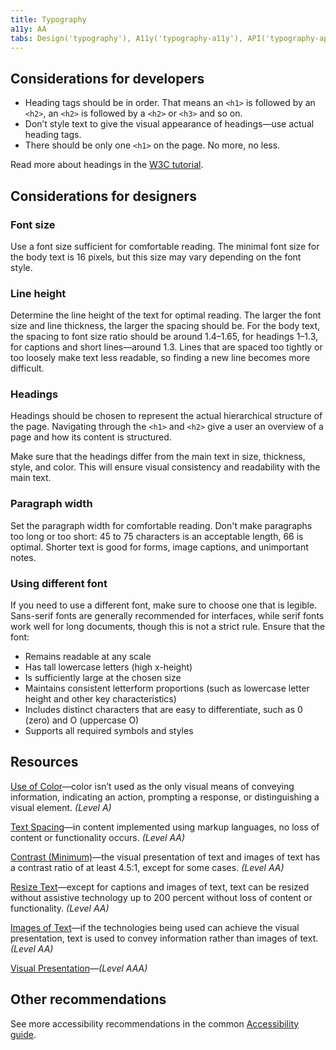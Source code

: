 ```yaml
---
title: Typography
a11y: AA
tabs: Design('typography'), A11y('typography-a11y'), API('typography-api'), Example('typography-code'), Changelog('typography-changelog')
---
```


## Considerations for developers

- Heading tags should be in order. That means an `<h1>` is followed by an `<h2>`, an `<h2>` is followed by a `<h2>` or `<h3>` and so on.
- Don’t style text to give the visual appearance of headings—use actual heading tags.
- There should be only one `<h1>` on the page. No more, no less.

Read more about headings in the [W3C tutorial](https://www.w3.org/WAI/tutorials/page-structure/headings/).

## Considerations for designers

### Font size

Use a font size sufficient for comfortable reading. The minimal font size for the body text is 16 pixels, but this size may vary depending on the font style.

### Line height

Determine the line height of the text for optimal reading. The larger the font size and line thickness, the larger the spacing should be. For the body text, the spacing to font size ratio should be around 1.4–1.65, for headings 1–1.3, for captions and short lines—around 1.3. Lines that are spaced too tightly or too loosely make text less readable, so finding a new line becomes more difficult.

### Headings

Headings should be chosen to represent the actual hierarchical structure of the page. Navigating through the `<h1>` and `<h2>` give a user an overview of a page and how its content is structured.

Make sure that the headings differ from the main text in size, thickness, style, and color. This will ensure visual consistency and readability with the main text.

### Paragraph width

Set the paragraph width for comfortable reading. Don't make paragraphs too long or too short: 45 to 75 characters is an acceptable length, 66 is optimal. Shorter text is good for forms, image captions, and unimportant notes.

### Using different font

If you need to use a different font, make sure to choose one that is legible. Sans-serif fonts are generally recommended for interfaces, while serif fonts work well for long documents, though this is not a strict rule. Ensure that the font:

- Remains readable at any scale
- Has tall lowercase letters (high x-height)
- Is sufficiently large at the chosen size
- Maintains consistent letterform proportions (such as lowercase letter height and other key characteristics)
- Includes distinct characters that are easy to differentiate, such as 0 (zero) and O (uppercase O)
- Supports all required symbols and styles

## Resources

[Use of Color](https://www.w3.org/WAI/WCAG21/quickref/#use-of-color)—color isn’t used as the only visual means of
conveying information, indicating an action, prompting a response, or distinguishing a visual element.
_(Level A)_

[Text Spacing](https://www.w3.org/WAI/WCAG21/quickref/#text-spacing)—in content implemented using markup languages, no loss of content or functionality occurs. _(Level AA)_

[Contrast (Minimum)](https://www.w3.org/WAI/WCAG21/quickref/#contrast-minimum)—the visual presentation of
text and images of text has a contrast ratio of at least 4.5:1, except for some cases. _(Level AA)_

[Resize Text](https://www.w3.org/WAI/WCAG21/quickref/?showtechniques=131#resize-text)—except for captions and
images of text, text can be resized without assistive technology up to 200 percent without loss of content or functionality. _(Level AA)_

[Images of Text](https://www.w3.org/WAI/WCAG21/quickref/?showtechniques=131#images-of-text)—if the
technologies being used can achieve the visual presentation, text is used to convey information rather than images of text. _(Level AA)_

[Visual Presentation](https://www.w3.org/WAI/WCAG21/quickref/#visual-presentation)—_(Level AAA)_

## Other recommendations

See more accessibility recommendations in the common [Accessibility guide](/core-principles/a11y/a11y).
